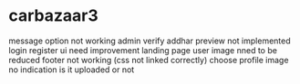# carbazaar3

message option not working 
admin verify addhar preview not implemented 
login register ui need improvement
landing page user image nned to be reduced 
footer not working (css not linked correctly)
choose profile image no indication is it uploaded or not 
